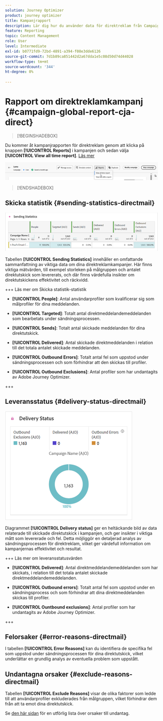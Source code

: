 ```yaml
---
solution: Journey Optimizer
product: journey optimizer
title: Kampanjrapport
description: Lär dig hur du använder data för direktreklam från Campaign-rapporten
feature: Reporting
topic: Content Management
role: User
level: Intermediate
exl-id: b0771fd9-72bd-4891-a394-f08e3dde6126
source-git-commit: 7d1b89ca851442d2a67dda1e5c08d50d74d44028
workflow-type: tm+mt
source-wordcount: '344'
ht-degree: 0%

---
```


# Rapport om direktreklamkampanj {#campaign-global-report-cja-direct}

>[!BEGINSHADEBOX]

Du kommer åt kampanjrapporten för direktreklam genom att klicka på knappen **[!UICONTROL Reports]** i kampanjen och sedan välja **[!UICONTROL View all time report]**. [Läs mer](report-gs-cja.md)

![](assets/report-access.png)

>[!ENDSHADEBOX]

## Skicka statistik {#sending-statistics-directmail}

![](assets/cja-direct-sending-stat.png)

Tabellen **[!UICONTROL Sending Statistics]** innehåller en omfattande sammanfattning av viktiga data om dina direktreklamkampanjer. Här finns viktiga mätvärden, till exempel storleken på målgruppen och antalet direktutskick som levererats, och där finns värdefulla insikter om direktutskickens effektivitet och räckvidd.

+++ Läs mer om Skicka statistik-statistik

* **[!UICONTROL People]**: Antal användarprofiler som kvalificerar sig som målprofiler för dina meddelanden.

* **[!UICONTROL Targeted]**: Totalt antal direktmeddelandemeddelanden som bearbetats under sändningsprocessen.

* **[!UICONTROL Sends]**: Totalt antal skickade meddelanden för dina direktutskick.

* **[!UICONTROL Delivered]**: Antal skickade direktmeddelanden i relation till det totala antalet skickade meddelanden.

* **[!UICONTROL Outbound Errors]**: Totalt antal fel som uppstod under sändningsprocessen och som förhindrar att den skickas till profiler.

* **[!UICONTROL Outbound Exclusions]**: Antal profiler som har undantagits av Adobe Journey Optimizer.

+++

## Leveransstatus {#delivery-status-directmail}

![](assets/cja-direct-delivery-status.png)

Diagrammet **[!UICONTROL Delivery status]** ger en heltäckande bild av data relaterade till skickade direktutskick i kampanjen, och ger insikter i viktiga mått som levererade och fel. Detta möjliggör en detaljerad analys av sändningsprocessen för direktreklam, vilket ger värdefull information om kampanjernas effektivitet och resultat.

+++ Läs mer om leveransstatusvärden

* **[!UICONTROL Delivered]**: Antal direktmeddelandemeddelanden som har skickats, i relation till det totala antalet skickade direktmeddelandemeddelanden.

* **[!UICONTROL Outbound errors]**: Totalt antal fel som uppstod under en sändningsprocess och som förhindrar att dina direktmeddelanden skickas till profiler.

* **[!UICONTROL Ountbound exclusions]**: Antal profiler som har undantagits av Adobe Journey Optimizer.

+++

## Felorsaker {#error-reasons-directmail}

I tabellen **[!UICONTROL Error Reasons]** kan du identifiera de specifika fel som uppstod under sändningsprocessen för dina direktutskick, vilket underlättar en grundlig analys av eventuella problem som uppstått.

## Undantagna orsaker {#exclude-reasons-directmail}

[](assets/cja-direct-excluded.png)

Tabellen **[!UICONTROL Exclude Reasons]** visar de olika faktorer som ledde till att användarprofiler exkluderades från målgruppen, vilket förhindrar dem från att ta emot dina direktutskick.

Se [den här sidan](exclusion-list.md) för en utförlig lista över orsaker till undantag.
